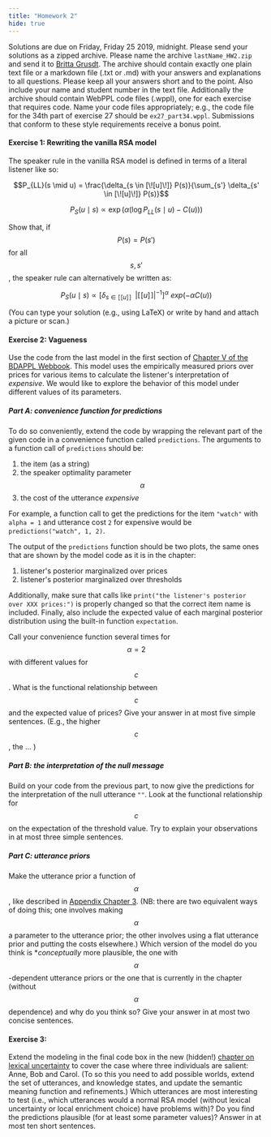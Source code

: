```yaml
---
title: "Homework 2"
hide: true
---
```


<script src="https://cdn.mathjax.org/mathjax/latest/MathJax.js?config=TeX-AMS-MML_HTMLorMML" type="text/javascript"></script>

<link rel="stylesheet" href="https://s3-us-west-2.amazonaws.com/cdn.webppl.org/webppl-editor-1.0.9.css">
<link rel="stylesheet" href="https://s3-us-west-2.amazonaws.com/cdn.webppl.org/webppl-viz-0.7.11.css">
<link rel="stylesheet" href="https://yui.yahooapis.com/pure/0.6.0/pure-min.css">
<script src="https://code.jquery.com/jquery-2.1.4.min.js"></script>
<script src="https://s3-us-west-2.amazonaws.com/cdn.webppl.org/webppl-editor-1.0.9.js"></script>
<script src="https://s3-us-west-2.amazonaws.com/cdn.webppl.org/webppl-viz-0.7.11.js"></script>
<script src="https://s3-us-west-2.amazonaws.com/cdn.webppl.org/webppl-v0.9.7.js" defer async></script>

Solutions are due on Friday, Friday 25 2019, midnight. Please send your solutions as a zipped archive. Please name the archive `lastName_HW2.zip` and send it to [Britta Grusdt](mailto:bgrusdt@gmail.com). The archive should contain exactly one plain text file or a markdown file (.txt or .md) with your answers and explanations to all questions. Please keep all your answers short and to the point. Also include your name and student number in the text file. Additionally the archive should contain WebPPL code files (.wppl), one for each exercise that requires code. Name your code files appropriately; e.g., the code file for the 34th part of exercise 27 should be `ex27_part34.wppl`. Submissions that conform to these style requirements receive a bonus point. 

#### Exercise 1: Rewriting the vanilla RSA model

The speaker rule in the vanilla RSA model is defined in terms of a literal listener like so:

$$P_{LL}(s \mid u) = \frac{\delta_{s \in [\![u]\!]} P(s)}{\sum_{s'} \delta_{s' \in [\![u]\!]} P(s)}$$

$$P_S(u \mid s) \propto \exp(\alpha (\log P_{LL}(s \mid u) - C(u))) $$

Show that, if $$P(s) = P(s')$$ for all $$s,s'$$, the speaker rule can alternatively be written as:

$$P_S(u \mid s) \propto \left [ \delta_{s \in [\![u]\!] } \  \  | [\![u]\!] |^{-1}  \right]^\alpha \ exp(-\alpha C(u)) $$

(You can type your solution (e.g., using LaTeX) or write by hand and attach a picture or scan.)


#### Exercise 2: Vagueness

Use the code from the last model in the first section of [Chapter V of the BDAPPL Webbook](http://www.problang.org/chapters/05-vagueness.html). This model uses the empirically measured priors over prices for various items to calculate the listener's interpretation of *expensive*. We would like to explore the behavior of this model under different values of its parameters. 

##### Part A: convenience function for predictions

To do so conveniently, extend the code by wrapping the relevant part of the given code in a convenience function called `predictions`. The arguments to a function call of `predictions` should be:

1. the item (as a string)
2. the speaker optimality parameter $$\alpha$$
3. the cost of the utterance *expensive*

For example, a function call to get the predictions for the item `"watch"` with `alpha = 1` and utterance cost `2` for expensive would be `predictions("watch", 1, 2)`.

The output of the `predictions` function should be two plots, the same ones that are shown by the model code as it is in the chapter:

1. listener's posterior marginalized over prices 
2. listener's posterior marginalized over thresholds

Additionally, make sure that calls like `print("the listener's posterior over XXX prices:")` is properly changed so that the correct item name is included. Finally, also include the expected value of each marginal posterior distribution using the built-in function `expectation`.

Call your convenience function several times for $$\alpha = 2$$ with different values for $$c$$. What is the functional relationship between $$c$$ and the expected value of prices? Give your answer in at most five simple sentences. (E.g., the higher $$c$$, the ... )

##### Part B: the interpretation of the null message

Build on your code from the previous part, to now give the predictions for the interpretation of the null utterance `""`. Look at the functional relationship for $$c$$ on the expectation of the threshold value. Try to explain your observations in at most three simple sentences.

##### Part C: utterance priors

Make the utterance prior a function of $$\alpha$$, like described in [Appendix Chapter 3](http://www.problang.org/chapters/app-03-costs.html). (NB: there are two equivalent ways of doing this; one involves making $$\alpha$$ a parameter to the utterance prior; the other involves using a flat utterance prior and putting the costs elsewhere.) Which version of the model do you think is **conceptually* more plausible, the one with $$\alpha$$-dependent utterance priors or the one that is currently in the chapter (without $$\alpha$$ dependence) and why do you think so? Give your answer in at most two concise sentences.

#### Exercise 3: 

Extend the modeling in the final code box in the new (hidden!) [chapter on lexical uncertainty](http://www.problang.org/chapters/08-lexical-uncertainty_hidden.html) to cover the case where three individuals are salient: Anne, Bob and Carol. (To so this you need to add possible worlds, extend the set of utterances, and knowledge states, and update the semantic meaning function and refinements.) Which utterances are most interesting to test (i.e., which utterances would a normal RSA model (without lexical uncertainty or local enrichment choice) have problems with)? Do you find the predictions plausible (for at least some parameter values)? Answer in at most ten short sentences. 
